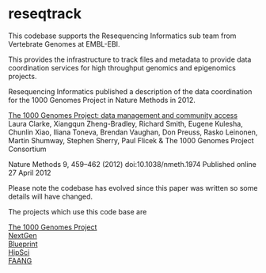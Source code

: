 # reseqtrack

This codebase supports the Resequencing Informatics sub team from Vertebrate Genomes at EMBL-EBI.

This provides the infrastructure to track files and metadata to provide data coordination services for high throughput genomics and epigenomics projects.

Resequencing Informatics published a description of the data coordination for the 1000 Genomes Project in Nature Methods in 2012. 

[The 1000 Genomes Project: data management and community access](http://www.nature.com/nmeth/journal/v9/n5/full/nmeth.1974.html) Laura Clarke,	Xiangqun Zheng-Bradley,	Richard Smith,	Eugene Kulesha,	Chunlin Xiao, Iliana Toneva,	Brendan Vaughan,	Don Preuss,	Rasko Leinonen,	Martin Shumway,	Stephen Sherry,	Paul Flicek	& The 1000 Genomes Project Consortium

Nature Methods 9, 459–462 (2012) doi:10.1038/nmeth.1974
Published online 27 April 2012

Please note the codebase has evolved since this paper was written so some details will have changed.

The projects which use this code base are

[The 1000 Genomes Project](http://www.1000genomes.org)  
[NextGen](http://projects.ensembl.org/nextgen/)  
[Blueprint](http://www.blueprint-epigenome.eu/)  
[HipSci](http://www.hipsci.org)  
[FAANG](http://www.faang.org)  

